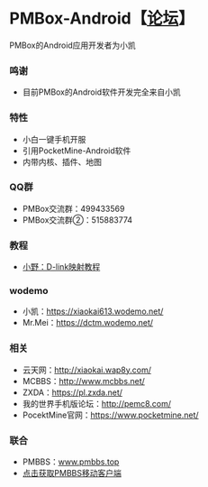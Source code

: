 # PMBox-Android【[论坛](https://github.com/PMBox/Forum)】
PMBox的Android应用开发者为小凯

### 鸣谢
* 目前PMBox的Android软件开发完全来自小凯

### 特性
* 小白一键手机开服
* 引用PocketMine-Android软件
* 内带内核、插件、地图

### QQ群
* PMBox交流群：499433569
* PMBox交流群②：515883774

### 教程
* [小野：D-link映射教程](http://d.pcs.baidu.com/file/05c4268bd5771b389bd57069f4391a0d?fid=4187313437-250528-226009179235460&time=1464396571&expires=1464397772&rt=sh&chkv=1&chkpc=et&sign=FDTERVYA-DCb740ccc5511e5e8fedcff06b081203-f8DhfPvYf9cRTgKPZgfsgH39Y%2FA%3D&r=834744025&sharesign=zYTcE7U3ZsaaMt6z2huzWrFmXG0yGaLHhmRfuR1HvEbymobua8iK3HjKDYVxnWwk6fESss/xkEaUjeaycDqs0RasgLLXKtbY9VxzqDXn+AlglOQFc/fk0ztx9cEIrISC1eTx8J1NqDR95uNOQkjg5NOE4/Smw9VvbJkRnh8eMW3UWDkPRRRzlIE/ZQCklbXw3zRKIF/WpnRtXObHS2fzgXN1EPu1JmCvd49jJhvGYUnSn8YnIkQnGv7SEug66iIndt9qVvQXRBFwba0VAqyZNuGeD4ZSPWmlphln+OV7VajUswIJmjs/QxYmsJq3IcdBBpjcZdKSr2Vx/ZUINSoStNEo/CD2rqA9ZZS3Z76bNoG3LqITEqlYaCR/Yir+14jMI5qC8Hh9pupTdAFo9MiyW3Tcz4Ors4h0&sh=1)

### wodemo
* 小凯：https://xiaokai613.wodemo.net/
* Mr.Mei：https://dctm.wodemo.net/

### 相关
* 云天网：http://xiaokai.wap8y.com/
* MCBBS：http://www.mcbbs.net/
* ZXDA：https://pl.zxda.net/
* 我的世界手机版论坛：http://pemc8.com/
* PocektMine官网：https://www.pocketmine.net/

### 联合
* PMBBS：www.pmbbs.top
* [点击获取PMBBS移动客户端](http://www.pgyer.com/app/install/a4409b11284de3ec16731ec90fac1958)
